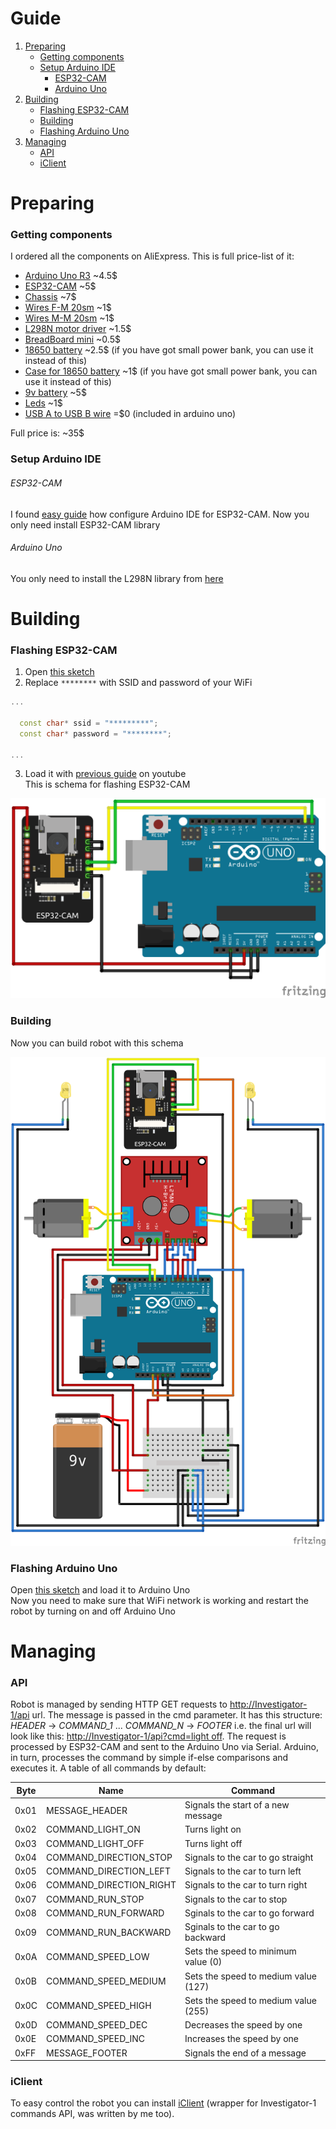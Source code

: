 # Guide

1. [Preparing](#preparing)
    - [Getting components](#getting-components)
    - [Setup Arduino IDE](#arduino-ide)
        - [ESP32-CAM](#esp32-cam)
        - [Arduino Uno](#arduino-uno)
2. [Building](#building)
    - [Flashing ESP32-CAM](#flashing-esp32-cam)
    - [Building](#building-1)
    - [Flashing Arduino Uno](#flashing-arduino-uno)
3. [Managing](#managing)
    - [API](#api)
    - [iClient](#iclient)



# Preparing

### Getting components

I ordered all the components on AliExpress. This is full price-list of it:

- [Arduino Uno R3](components/arduino_uno_r3.jpg) \~4.5$
- [ESP32-CAM](components/esp32-cam.jpg) \~5$
- [Chassis](components/chassis.jpg) \~7$
- [Wires F-M 20sm](components/wires_f-m_20sm.jpg) \~1$
- [Wires M-M 20sm](components/wires_m-m_20sm.jpg) \~1$
- [L298N motor driver](components/l298n_motor_driver.jpg) \~1.5$
- [BreadBoard mini](components/breadboard_mini.jpg) \~0.5$
- [18650 battery](components/18650_battery.jpg) \~2.5$ (if you have got small power bank, you can use it instead of this)
- [Case for 18650 battery](components/case_for_18650_battery.jpg) \~1$ (if you have got small power bank, you can use it instead of this)
- [9v battery](components/9v_battery.jpg) \~5$
- [Leds](components/leds.jpg) \~1$
- [USB A to USB B wire](components/wire_usb_a_to_usb_b.jpg) =$0 (included in arduino uno)

Full price is: \~35$


### Setup Arduino IDE

###### ESP32-CAM

I found [easy guide](https://www.youtube.com/watch?v=0LIhTLsOLbA) how configure Arduino IDE for ESP32-CAM. Now you only need install ESP32-CAM library<br>

###### Arduino Uno

You only need to install the L298N library from [here](https://github.com/AndreaLombardo/L298N)



# Building

### Flashing ESP32-CAM

1. Open [this sketch](../../arduino/esp32-cam/esp32-cam.ino)
2. Replace `********` with SSID and password of your WiFi
```cpp
...

  const char* ssid = "*********";
  const char* password = "********";

...
```
3. Load it with [previous guide](#esp32-cam) on youtube<br>
This is schema for flashing ESP32-CAM

<img src="../schema/esp32-cam_uno.png">



### Building

Now you can build robot with this schema

<img src="../schema/full.png">


### Flashing Arduino Uno


Open [this sketch](../../arduino/arduino-uno/arduino-uno.ino) and load it to Arduino Uno<br>
Now you need to make sure that WiFi network is working and restart the robot by turning on and off Arduino Uno



# Managing

### API

Robot is managed by sending HTTP GET requests to [http://Investigator-1/api](http://Investigator-1/api) url. The message is passed in the cmd parameter. It has this structure: _HEADER_ → _COMMAND\_1_ ... _COMMAND\_N_ → _FOOTER_  i.e. the final url will look like this: [http://Investigator-1/api?cmd=light off](http://Investigator-1/api?cmd=%01%02%FF). The request is processed by ESP32-CAM and sent to the Arduino Uno via Serial. Arduino, in turn, processes the command by simple if-else comparisons and executes it. A table of all commands by default:

| Byte | Name                    | Command                              |
|------|-------------------------|--------------------------------------|
| 0x01 | MESSAGE_HEADER          | Signals the start of a new message   |
| 0x02 | COMMAND_LIGHT_ON        | Turns light on                       |
| 0x03 | COMMAND_LIGHT_OFF       | Turns light off                      |
| 0x04 | COMMAND_DIRECTION_STOP  | Signals to the car to go straight    |
| 0x05 | COMMAND_DIRECTION_LEFT  | Signals to the car to turn left      |
| 0x06 | COMMAND_DIRECTION_RIGHT | Signals to the car to turn right     |
| 0x07 | COMMAND_RUN_STOP        | Signals to the car to stop           |
| 0x08 | COMMAND_RUN_FORWARD     | Sginals to the car to go forward     |
| 0x09 | COMMAND_RUN_BACKWARD    | Sginals to the car to go backward    |
| 0x0A | COMMAND_SPEED_LOW       | Sets the speed to minimum value (0)  |
| 0x0B | COMMAND_SPEED_MEDIUM    | Sets the speed to medium value (127) |
| 0x0C | COMMAND_SPEED_HIGH      | Sets the speed to medium value (255) |
| 0x0D | COMMAND_SPEED_DEC       | Decreases the speed by one           |
| 0x0E | COMMAND_SPEED_INC       | Increases the speed by one           |
| 0xFF | MESSAGE_FOOTER          | Signals the end of a message         |

### iClient

To easy control the robot you can install [iClient](../../client) (wrapper for Investigator-1 commands API, was written by me too).

